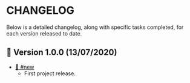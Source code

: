# CHANGELOG

Below is a detailed changelog, along with specific tasks completed, for each
version released to date.

## 🚀 Version 1.0.0 (13/07/2020)

- [🔆 #new](#new)
    - First project release.
